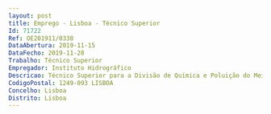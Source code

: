 ```yaml
--- 
layout: post
title: Emprego - Lisboa - Técnico Superior
Id: 71722
Ref: OE201911/0338
DataAbertura: 2019-11-15
DataFecho: 2019-11-28
Trabalho: Técnico Superior
Empregador: Instituto Hidrográfico
Descricao: Técnico Superior para a Divisão de Química e Poluição do Meio Marinho
CodigoPostal: 1249-093 LISBOA
Concelho: Lisboa
Distrito: Lisboa
--- 
```

